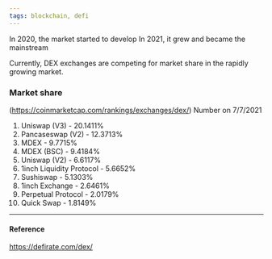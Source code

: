 ```yaml
---
tags: blockchain, defi
---
```


In 2020, the market started to develop In 2021, it grew and became the
mainstream

Currently, DEX exchanges are competing for market share in the rapidly growing
market.

### Market share

(https://coinmarketcap.com/rankings/exchanges/dex/) Number on 7/7/2021

1. Uniswap (V3) - 20.1411%
2. Pancaseswap (V2) - 12.3713%
3. MDEX - 9.7715%
4. MDEX (BSC) - 9.4184%
5. Uniswap (V2) - 6.6117%
6. 1inch Liquidity Protocol - 5.6652%
7. Sushiswap - 5.1303%
8. 1inch Exchange - 2.6461%
9. Perpetual Protocol - 2.0179%
10. Quick Swap - 1.8149%

---

#### Reference

https://defirate.com/dex/
